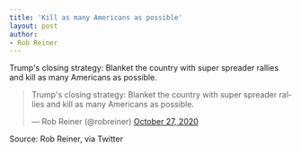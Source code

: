```yaml
---
title: 'Kill as many Americans as possible'
layout: post
author:
- Rob Reiner
---
```


Trump's closing strategy: Blanket the country with super spreader rallies and kill as many Americans as possible.

<blockquote class="twitter-tweet"><p lang="en" dir="ltr">Trump's closing strategy: Blanket the country with super spreader rallies and kill as many Americans as possible.</p>&mdash; Rob Reiner (@robreiner) <a href="https://twitter.com/robreiner/status/1321079320681476096?ref_src=twsrc%5Etfw">October 27, 2020</a></blockquote> <script async src="https://platform.twitter.com/widgets.js" charset="utf-8"></script>

Source: Rob Reiner, via Twitter
